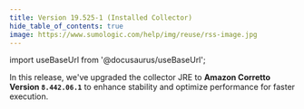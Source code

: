 ```yaml
---
title: Version 19.525-1 (Installed Collector)
hide_table_of_contents: true
image: https://www.sumologic.com/help/img/reuse/rss-image.jpg
---
```


import useBaseUrl from '@docusaurus/useBaseUrl';

In this release, we've upgraded the collector JRE to **Amazon Corretto Version `8.442.06.1`** to enhance stability and optimize performance for faster execution.
